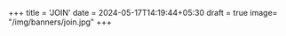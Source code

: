 +++
title = 'JOIN'
date = 2024-05-17T14:19:44+05:30
draft = true
image= "/img/banners/join.jpg"
+++
